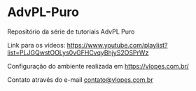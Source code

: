 # AdvPL-Puro
Repositório da série de tutoriais AdvPL Puro

Link para os vídeos:
https://www.youtube.com/playlist?list=PLJGQwstOOLys0vGFHCvqyBhjyS2OSPrWz

Configuração do ambiente realizada em https://vlopes.com.br/

Contato através do e-mail contato@vlopes.com.br

